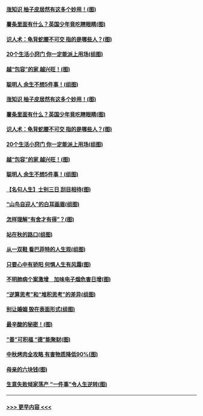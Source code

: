#### [涨知识 柚子皮居然有这多个妙用！(图)](../pages/p8/907425.md?t=09170344) 
#### [薯条里面有什么？英国少年竟吃瞎眼睛(图)](../pages/p8/907381.md?t=09170344) 
#### [识人术：龟背蛇腰不可交 指的是哪些人？(图)](../pages/p8/907503.md?t=09170344) 
#### [20个生活小窍门 你一定能派上用场(组图)](../pages/p8/907510.md?t=09170344) 
#### [越“包容”的家 越兴旺！(图)](../pages/p8/907328.md?t=09170344) 
#### [聪明人 余生不想5件事！(组图)](../pages/p8/907364.md?t=09170344) 
#### [涨知识 柚子皮居然有这多个妙用！(图)](../pages/p8/907425.md?t=09170344) 
#### [薯条里面有什么？英国少年竟吃瞎眼睛(图)](../pages/p8/907381.md?t=09170344) 
#### [识人术：龟背蛇腰不可交 指的是哪些人？(图)](../pages/p8/907503.md?t=09170344) 
#### [20个生活小窍门 你一定能派上用场(组图)](../pages/p8/907510.md?t=09170344) 
#### [越“包容”的家 越兴旺！(图)](../pages/p8/907328.md?t=09170344) 
#### [聪明人 余生不想5件事！(组图)](../pages/p8/907364.md?t=09170344) 
#### [【名句人生】士别三日 刮目相待(图)](../pages/p8/906988.md?t=09170344) 
#### [“山鸟自迎人”的白耳画眉(组图)](../pages/p8/907332.md?t=09170344) 
#### [怎样理解“有舍才有得”？(图)](../pages/p8/906872.md?t=09170344) 
#### [站在秋的路口(组图)](../pages/p8/906914.md?t=09170344) 
#### [从一双鞋 看巴菲特的人生观(组图)](../pages/p8/907311.md?t=09170344) 
#### [只要心中有骄阳 何惧人生有风霜(图)](../pages/p8/907320.md?t=09170344) 
#### [不明肺病个案激增　加味电子烟危害日增(图)](../pages/p8/907307.md?t=09170344) 
#### [“逆算思考”和“堆积思考”的差异(组图)](../pages/p8/907229.md?t=09170344) 
#### [别让婚姻 毁在表面形式(组图)](../pages/p8/907118.md?t=09170344) 
#### [最辛酸的秘密！(图)](../pages/p8/906327.md?t=09170344) 
#### [“善”可积福 “德”能聚财(图)](../pages/p8/906906.md?t=09170344) 
#### [中秋烤肉全攻略 有害物质降低90%(图)](../pages/p8/907227.md?t=09170344) 
#### [母亲的六块钱(图)](../pages/p8/907107.md?t=09170344) 
#### [生意失败倾家荡产 “一件事”令人生逆转(图)](../pages/p8/907101.md?t=09170344) 

----
#### [ >>> 更早内容 <<< ](../indexes/p8-earlier.md)
